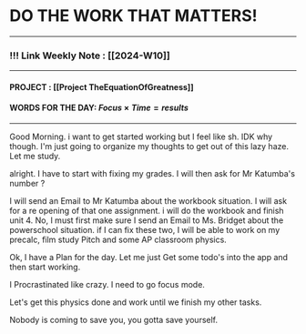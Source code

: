 
# DO THE WORK THAT MATTERS!

--- 
### !!! Link Weekly Note : [[2024-W10]]
---
#### PROJECT : [[Project TheEquationOfGreatness]]
#### WORDS FOR THE DAY: $Focus \times Time = results$
---

Good Morning. 
i want to get started working but I feel like sh. IDK why though. I'm just going to organize my thoughts to get out of this lazy haze. Let me study. 

alright. I have to start with fixing my grades. I will then ask for Mr Katumba's number ?

I will send an Email to Mr Katumba about the workbook situation. I will ask for a re opening of that one assignment. i will do the workbook and finish unit 4. No, I must first make sure I send an Email to Ms. Bridget about the powerschool situation. if I can fix these two, I will be able to work on my precalc, film study Pitch and some AP classroom physics.

Ok, I have a Plan for the day. Let me just Get some todo's into the app and then start working.


I Procrastinated like crazy. I need to go focus mode.

Let's get this physics done and work until we finish my other tasks. 

Nobody is coming to save you, you gotta save yourself.









